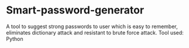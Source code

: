 # Smart-password-generator
A tool to suggest strong passwords to user which is easy to remember, eliminates dictionary attack and resistant to brute force attack.
Tool used: Python

